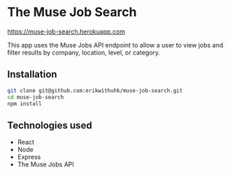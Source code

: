 # The Muse Job Search
https://muse-job-search.herokuapp.com

This app uses the Muse Jobs API endpoint to allow a user to view jobs and filter results by company, location, level, or category.

## Installation
```bash
git clone git@github.com:erikwithuhk/muse-job-search.git
cd muse-job-search
npm install
```

## Technologies used
- React
- Node
- Express
- The Muse Jobs API
